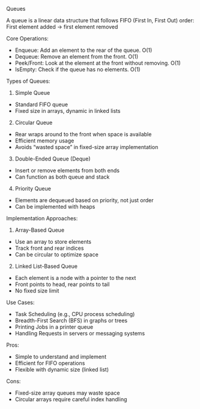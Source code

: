 Queues

A queue is a linear data structure that follows FIFO (First In, First Out) order: First element added → first element removed

Core Operations:
- Enqueue: Add an element to the rear of the queue. O(1)
- Dequeue: Remove an element from the front. O(1)
- Peek/Front: Look at the element at the front without removing. O(1)
- IsEmpty: Check if the queue has no elements. O(1)

Types of Queues:
1. Simple Queue
- Standard FIFO queue
- Fixed size in arrays, dynamic in linked lists
2. Circular Queue
- Rear wraps around to the front when space is available
- Efficient memory usage
- Avoids “wasted space” in fixed-size array implementation
3. Double-Ended Queue (Deque)
- Insert or remove elements from both ends
- Can function as both queue and stack
4. Priority Queue
- Elements are dequeued based on priority, not just order
- Can be implemented with heaps

Implementation Approaches:
1. Array-Based Queue
- Use an array to store elements
- Track front and rear indices
- Can be circular to optimize space
2. Linked List-Based Queue
- Each element is a node with a pointer to the next
- Front points to head, rear points to tail
- No fixed size limit

Use Cases:
- Task Scheduling (e.g., CPU process scheduling)
- Breadth-First Search (BFS) in graphs or trees
- Printing Jobs in a printer queue
- Handling Requests in servers or messaging systems

Pros:
- Simple to understand and implement
- Efficient for FIFO operations
- Flexible with dynamic size (linked list)

Cons:
- Fixed-size array queues may waste space
- Circular arrays require careful index handling


